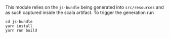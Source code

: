 This module relies on the `js-bundle` being generated into `src/resources` and as such captured inside the scala
artifact. To trigger the generation run

```
cd js-bundle
yarn install
yarn run build
```